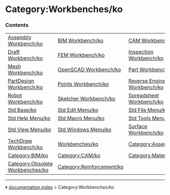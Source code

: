 # Category:Workbenches/ko


### Contents

|     |     |     |
| --- | --- | --- |
| [Assembly Workbench/ko](Assembly_Workbench/ko.md) | [BIM Workbench/ko](BIM_Workbench/ko.md) | [CAM Workbench/ko](CAM_Workbench/ko.md) |
| [Draft Workbench/ko](Draft_Workbench/ko.md) | [FEM Workbench/ko](FEM_Workbench/ko.md) | [Inspection Workbench/ko](Inspection_Workbench/ko.md) |
| [Mesh Workbench/ko](Mesh_Workbench/ko.md) | [OpenSCAD Workbench/ko](OpenSCAD_Workbench/ko.md) | [Part Workbench/ko](Part_Workbench/ko.md) |
| [PartDesign Workbench/ko](PartDesign_Workbench/ko.md) | [Points Workbench/ko](Points_Workbench/ko.md) | [Reverse Engineering Workbench/ko](Reverse_Engineering_Workbench/ko.md) |
| [Robot Workbench/ko](Robot_Workbench/ko.md) | [Sketcher Workbench/ko](Sketcher_Workbench/ko.md) | [Spreadsheet Workbench/ko](Spreadsheet_Workbench/ko.md) |
| [Std Base/ko](Std_Base/ko.md) | [Std Edit Menu/ko](Std_Edit_Menu/ko.md) | [Std File Menu/ko](Std_File_Menu/ko.md) |
| [Std Help Menu/ko](Std_Help_Menu/ko.md) | [Std Macro Menu/ko](Std_Macro_Menu/ko.md) | [Std Tools Menu/ko](Std_Tools_Menu/ko.md) |
| [Std View Menu/ko](Std_View_Menu/ko.md) | [Std Windows Menu/ko](Std_Windows_Menu/ko.md) | [Surface Workbench/ko](Surface_Workbench/ko.md) |
| [TechDraw Workbench/ko](TechDraw_Workbench/ko.md) | [Workbenches/ko](Workbenches/ko.md) | [Category:Assembly/ko](Category_Assembly/ko.md) |
| [Category:BIM/ko](Category_BIM/ko.md) | [Category:CAM/ko](Category_CAM/ko.md) | [Category:Material/ko](Category_Material/ko.md) |
| [Category:Obsolete Workbenches/ko](Category_Obsolete_Workbenches/ko.md) | [Category:Reinforcement/ko](Category_Reinforcement/ko.md) |



---
⏵ [documentation index](../README.md) > Category:Workbenches/ko
